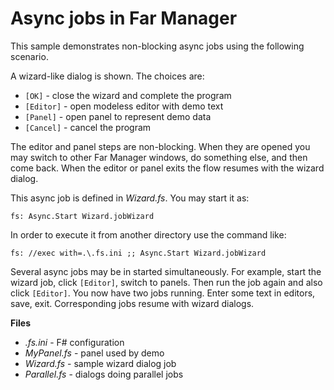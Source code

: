 # Async jobs in Far Manager

This sample demonstrates non-blocking async jobs using the following scenario.

A wizard-like dialog is shown. The choices are:

- `[OK]` - close the wizard and complete the program
- `[Editor]` - open modeless editor with demo text
- `[Panel]` - open panel to represent demo data
- `[Cancel]` - cancel the program

The editor and panel steps are non-blocking. When they are opened you may
switch to other Far Manager windows, do something else, and then come back.
When the editor or panel exits the flow resumes with the wizard dialog.

This async job is defined in *Wizard.fs*. You may start it as:

    fs: Async.Start Wizard.jobWizard

In order to execute it from another directory use the command like:

    fs: //exec with=.\.fs.ini ;; Async.Start Wizard.jobWizard

Several async jobs may be in started simultaneously. For example, start the
wizard job, click `[Editor]`, switch to panels. Then run the job again and
also click `[Editor]`. You now have two jobs running. Enter some text in
editors, save, exit. Corresponding jobs resume with wizard dialogs.

**Files**

- *.fs.ini* - F# configuration
- *MyPanel.fs* - panel used by demo
- *Wizard.fs* - sample wizard dialog job
- *Parallel.fs* - dialogs doing parallel jobs
